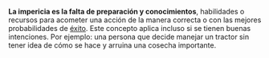 **La impericia es la falta de preparación y conocimientos**, habilidades o recursos para acometer una acción de la manera correcta o con las mejores probabilidades de [éxito](https://concepto.de/exito/). Este concepto aplica incluso si se tienen buenas intenciones. Por ejemplo: una persona que decide manejar un tractor sin tener idea de cómo se hace y arruina una cosecha importante.